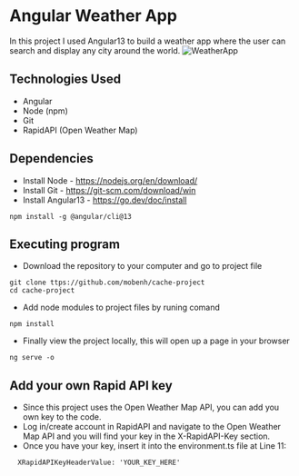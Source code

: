 # Angular Weather App
In this project I used Angular13 to build a weather app where the user can search and display any city around the world. 
![WeatherApp](https://user-images.githubusercontent.com/30685241/175099765-1a0d5444-7010-4829-bb2f-1d13d4d7444b.png)

## Technologies Used
* Angular
* Node (npm)
* Git
* RapidAPI (Open Weather Map)


## Dependencies
* Install Node - https://nodejs.org/en/download/
* Install Git - https://git-scm.com/download/win
* Install Angular13 - https://go.dev/doc/install
```
npm install -g @angular/cli@13
```

## Executing program
* Download the repository to your computer and go to project file
```
git clone ttps://github.com/mobenh/cache-project
cd cache-project
```
* Add node modules to project files by runing comand
```
npm install
```
* Finally view the project locally, this will open up a page in your browser
```
ng serve -o
```


## Add your own Rapid API key
* Since this project uses the Open Weather Map API, you can add you own key to the code. 
* Log in/create account in RapidAPI and navigate to the Open Weather Map API and you will find your key in the X-RapidAPI-Key section. 
* Once you have your key, insert it into the environment.ts file at Line 11:
```
  XRapidAPIKeyHeaderValue: 'YOUR_KEY_HERE'
```

